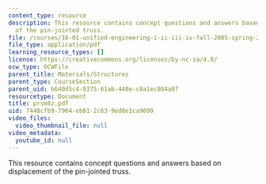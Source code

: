 ```yaml
---
content_type: resource
description: This resource contains concept questions and answers based on displacement
  of the pin-jointed truss.
file: /courses/16-01-unified-engineering-i-ii-iii-iv-fall-2005-spring-2006/7448cfb97964eb012c639ed0e1ca9099_prsm8z.pdf
file_type: application/pdf
learning_resource_types: []
license: https://creativecommons.org/licenses/by-nc-sa/4.0/
ocw_type: OCWFile
parent_title: Materials/Structures
parent_type: CourseSection
parent_uid: b640d5c4-9375-61ab-448e-c8a1ec804a97
resourcetype: Document
title: prsm8z.pdf
uid: 7448cfb9-7964-eb01-2c63-9ed0e1ca9099
video_files:
  video_thumbnail_file: null
video_metadata:
  youtube_id: null
---
```

This resource contains concept questions and answers based on displacement of the pin-jointed truss.